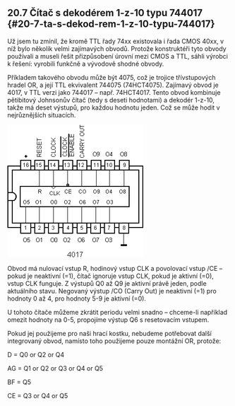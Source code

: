 ## 20.7 Čítač s dekodérem 1-z-10 typu 744017 {#20-7-ta-s-dekod-rem-1-z-10-typu-744017}

Už jsem tu zmínil, že kromě TTL řady 74xx existovala i řada CMOS 40xx, v níž bylo několik velmi zajímavých obvodů. Protože konstruktéři tyto obvody používali a museli řešit přizpůsobení úrovní mezi CMOS a TTL, sáhli výrobci k řešení: vyrobili funkčně a vývodově shodné obvody.

Příkladem takového obvodu může být 4075, což je trojice třívstupových hradel OR, a její TTL ekvivalent 744075 (74HCT4075). Zajímavý obvod je 4017, v TTL verzi jako 744017 – např. 74HCT4017\. Tento obvod kombinuje pětibitový Johnsonův čítač (tedy s deseti hodnotami) a dekodér 1-z-10, takže má deset výstupů, pro každou hodnotu jeden. Což se může hodit v nejrůznějších situacích.

![264-1.png](images/000331.png)

Obvod má nulovací vstup R, hodinový vstup CLK a povolovací vstup /CE – pokud je neaktivní (=1), čítač ignoruje vstup CLK, pokud je aktivní (=0), vstup CLK funguje. Z výstupů Q0 až Q9 je aktivní právě jeden, podle aktuálního stavu. Negovaný výstup /CO (Carry Out) je neaktivní (=1) pro hodnoty 0 až 4, pro hodnoty 5-9 je aktivní (=0).

U tohoto čítače můžeme zkrátit periodu velmi snadno – chceme-li například omezit hodnoty na 0-5, propojíme výstup Q6 s resetovacím vstupem.

Pokud jej použijeme pro naši hrací kostku, nebudeme potřebovat další integrovaný obvod, namísto toho použijeme pouze montážní OR, protože:

D = Q0 or Q2 or Q4

AG = Q1 or Q2 or Q3 or Q4 or Q5

BF = Q5

CE = Q3 or Q4 or Q5